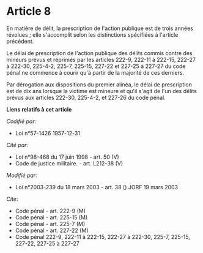 # Article 8

En matière de délit, la prescription de l'action publique est de trois années révolues ; elle s'accomplit selon les
distinctions spécifiées à l'article précédent.

Le délai de prescription de l'action publique des délits commis contre des mineurs prévus et réprimés par les articles 222-9,
222-11 à 222-15, 222-27 à 222-30, 225-4-2, 225-7, 225-15, 227-22 et 227-25 à 227-27 du code pénal ne commence à courir qu'à
partir de la majorité de ces derniers.

Par dérogation aux dispositions du premier alinéa, le délai de prescription est de dix ans lorsque la victime est mineure et
qu'il s'agit de l'un des délits prévus aux articles 222-30, 225-4-2, et 227-26 du code pénal.

**Liens relatifs à cet article**

_Codifié par_:

  - Loi n°57-1426 1957-12-31

_Cité par_:

  - Loi n°98-468 du 17 juin 1998 - art. 50 (V)
  - Code de justice militaire. - art. L212-38 (V)

_Modifié par_:

  - Loi n°2003-239 du 18 mars 2003 - art. 38 () JORF 19 mars 2003

_Cite_:

  - Code pénal - art. 222-9 (M)
  - Code pénal - art. 225-15 (M)
  - Code pénal - art. 225-7 (M)
  - Code pénal - art. 227-22 (M)
  - Code pénal 222-9, 222-11 à 222-15, 222-27 à 222-30, 225-7, 225-15, 227-22, 227-25 à 227-27
